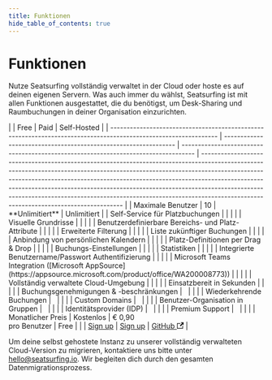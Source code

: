 ```yaml
---
title: Funktionen
hide_table_of_contents: true
---
```


# Funktionen

Nutze Seatsurfing vollständig verwaltet in der Cloud oder hoste es auf deinen eigenen Servern. Was auch immer du wählst, Seatsurfing ist mit allen Funktionen ausgestattet, die du benötigst, um Desk-Sharing und Raumbuchungen in deiner Organisation einzurichten.

<div class="feature-table">
|                                                                                                                 | Free                                                            | Paid                                                                               | Self-Hosted                                                                                                                                                                                                                                                                                                                                                                                                                                                  |
| --------------------------------------------------------------------------------------------------------------- | --------------------------------------------------------------- | ---------------------------------------------------------------------------------- | ------------------------------------------------------------------------------------------------------------------------------------------------------------------------------------------------------------------------------------------------------------------------------------------------------------------------------------------------------------------------------------------------------------------------------------------------------------ |
| Maximale Benutzer                                                                                               | 10                                                              | **Unlimitiert**                                                                    | Unlimitiert                                                                                                                                                                                                                                                                                                                                                                                                                                                  |
| Self-Service für Platzbuchungen                                                                                 | <span class="blue-dot"></span>                                  | <span class="blue-dot"></span>                                                     | <span class="blue-dot"></span>                                                                                                                                                                                                                                                                                                                                                                                                                               |
| Visuelle Grundrisse                                                                                             | <span class="blue-dot"></span>                                  | <span class="blue-dot"></span>                                                     | <span class="blue-dot"></span>                                                                                                                                                                                                                                                                                                                                                                                                                               |
| Benutzerdefinierbare Bereichs- und Platz-Attribute                                                              | <span class="blue-dot"></span>                                  | <span class="blue-dot"></span>                                                     | <span class="blue-dot"></span>                                                                                                                                                                                                                                                                                                                                                                                                                               |
| Erweiterte Filterung                                                                                            | <span class="blue-dot"></span>                                  | <span class="blue-dot"></span>                                                     | <span class="blue-dot"></span>                                                                                                                                                                                                                                                                                                                                                                                                                               |
| Liste zukünftiger Buchungen                                                                                     | <span class="blue-dot"></span>                                  | <span class="blue-dot"></span>                                                     | <span class="blue-dot"></span>                                                                                                                                                                                                                                                                                                                                                                                                                               |
| Anbindung von persönlichen Kalendern                                                                            | <span class="blue-dot"></span>                                  | <span class="blue-dot"></span>                                                     | <span class="blue-dot"></span>                                                                                                                                                                                                                                                                                                                                                                                                                               |
| Platz-Definitionen per Drag & Drop                                                                              | <span class="blue-dot"></span>                                  | <span class="blue-dot"></span>                                                     | <span class="blue-dot"></span>                                                                                                                                                                                                                                                                                                                                                                                                                               |
| Buchungs-Einstellungen                                                                                          | <span class="blue-dot"></span>                                  | <span class="blue-dot"></span>                                                     | <span class="blue-dot"></span>                                                                                                                                                                                                                                                                                                                                                                                                                               |
| Statistiken                                                                                                     | <span class="blue-dot"></span>                                  | <span class="blue-dot"></span>                                                     | <span class="blue-dot"></span>                                                                                                                                                                                                                                                                                                                                                                                                                               |
| Integrierte Benutzername/Passwort Authentifizierung                                                             | <span class="blue-dot"></span>                                  | <span class="blue-dot"></span>                                                     | <span class="blue-dot"></span>                                                                                                                                                                                                                                                                                                                                                                                                                               |
| Microsoft Teams Integration ([Microsoft AppSource](https://appsource.microsoft.com/product/office/WA200008773)) | <span class="blue-dot"></span>                                  | <span class="blue-dot"></span>                                                     |                                                                                                                                                                                                                                                                                                                                                                                                                                                              |
| Vollständig verwaltete Cloud-Umgebung                                                                           | <span class="blue-dot"></span>                                  | <span class="blue-dot"></span>                                                     |                                                                                                                                                                                                                                                                                                                                                                                                                                                              |
| Einsatzbereit in Sekunden                                                                                       | <span class="blue-dot"></span>                                  | <span class="blue-dot"></span>                                                     |                                                                                                                                                                                                                                                                                                                                                                                                                                                              |
| Buchungsgenehmigungen & -beschränkungen                                                                         |                                                                 | <span class="blue-dot"></span>                                                     | <span class="blue-dot"></span>                                                                                                                                                                                                                                                                                                                                                                                                                               |
| Wiederkehrende Buchungen                                                                                        |                                                                 | <span class="blue-dot"></span>                                                     | <span class="blue-dot"></span>                                                                                                                                                                                                                                                                                                                                                                                                                               |
| Custom Domains                                                                                                  |                                                                 | <span class="blue-dot"></span>                                                     | <span class="blue-dot"></span>                                                                                                                                                                                                                                                                                                                                                                                                                               |
| Benutzer-Organisation in Gruppen                                                                                |                                                                 | <span class="blue-dot"></span>                                                     | <span class="blue-dot"></span>                                                                                                                                                                                                                                                                                                                                                                                                                               |
| Identitätsprovider (IDP)                                                                                        |                                                                 | <span class="blue-dot"></span>                                                     | <span class="blue-dot"></span>                                                                                                                                                                                                                                                                                                                                                                                                                               |
| Premium Support                                                                                                 |                                                                 | <span class="blue-dot"></span>                                                     |                                                                                                                                                                                                                                                                                                                                                                                                                                                              |
| Monatlicher Preis                                                                                               | Kostenlos                                                       | € 0,90<br />pro Benutzer                                                           | Free                                                                                                                                                                                                                                                                                                                                                                                                                                                         |
|                                                                                                                 | <a href="/sign-up" class="button button--secondary">Sign up</a> | <a href="/sign-up-paid" class="button button--primary button-gradient">Sign up</a> | <a href="https://github.com/seatsurfing/seatsurfing" target="_blank" class="button button--secondary">GitHub <svg width="13.5" height="13.5" aria-hidden="true" viewBox="0 0 24 24" class="iconExternalLink_node_modules-@docusaurus-theme-classic-lib-theme-Icon-ExternalLink-styles-module"><path fill="currentColor" d="M21 13v10h-21v-19h12v2h-10v15h17v-8h2zm3-12h-10.988l4.035 4-6.977 7.07 2.828 2.828 6.977-7.07 4.125 4.172v-11z"></path></svg></a> |
</div>

Um deine selbst gehostete Instanz zu unserer vollständig verwalteten Cloud-Version zu migrieren, kontaktiere uns bitte unter hello@seatsurfing.io. Wir begleiten dich durch den gesamten Datenmigrationsprozess.
